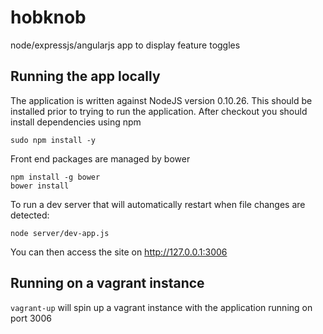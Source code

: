 hobknob
======================

node/expressjs/angularjs app to display feature toggles

Running the app locally
--

The application is written against NodeJS version 0.10.26. This should be installed prior to trying to run the application. After checkout you should install dependencies using npm

```
sudo npm install -y
```

Front end packages are managed by bower 
```
npm install -g bower
bower install
```

To run a dev server that will automatically restart when file changes are detected:
```
node server/dev-app.js
```
You can then access the site on http://127.0.0.1:3006

Running on a vagrant instance
--

`vagrant-up` will spin up a vagrant instance with the application running on port 3006
